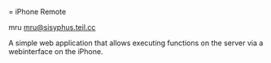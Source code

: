 = iPhone Remote

mru <mru@sisyphus.teil.cc>


A simple web application that allows executing functions on the server
via a webinterface on the iPhone.



